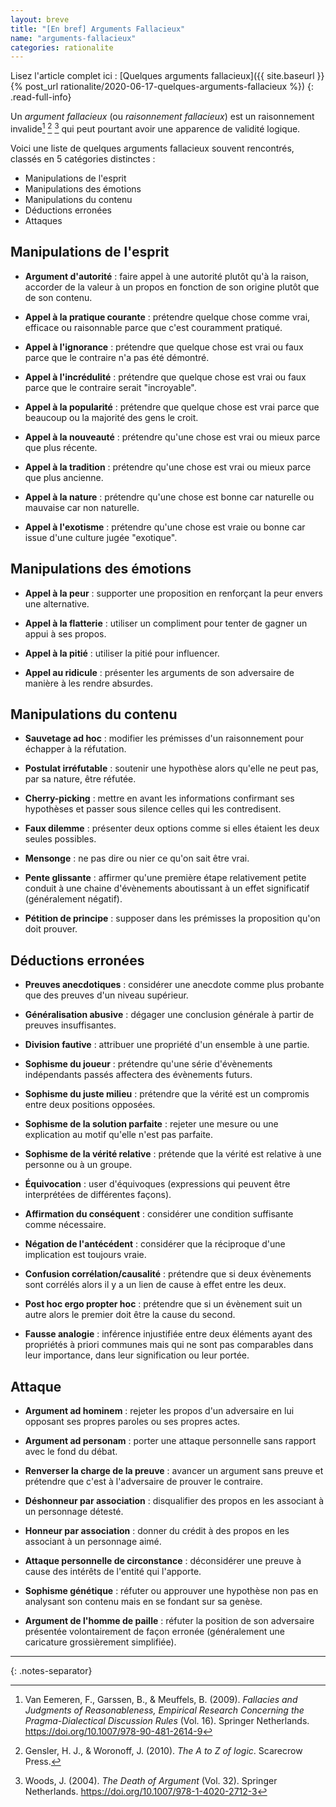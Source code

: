 ```yaml
---
layout: breve
title: "[En bref] Arguments Fallacieux"
name: "arguments-fallacieux"
categories: rationalite
---
```


Lisez l'article complet ici : [Quelques arguments fallacieux]({{ site.baseurl }}{% post_url rationalite/2020-06-17-quelques-arguments-fallacieux %})
{: .read-full-info}

Un *argument fallacieux* (ou *raisonnement fallacieux*) est un raisonnement invalide[^fallacies_judgment] [^az_logic] [^death_argument] qui peut pourtant avoir une apparence de validité logique.

Voici une liste de quelques arguments fallacieux souvent rencontrés, classés en 5 catégories distinctes :

* Manipulations de l'esprit
* Manipulations des émotions
* Manipulations du contenu
* Déductions erronées
* Attaques

## Manipulations de l'esprit

* **Argument d'autorité** : faire appel à une autorité plutôt qu'à la raison, accorder de la valeur à un propos en fonction de son origine plutôt que de son contenu.

* **Appel à la pratique courante** : prétendre quelque chose comme vrai, efficace ou raisonnable parce que c'est couramment pratiqué.

* **Appel à l'ignorance** : prétendre que quelque chose est vrai ou faux parce que le contraire n'a pas été démontré.

* **Appel à l'incrédulité** : prétendre que quelque chose est vrai ou faux parce que le contraire serait "incroyable".

* **Appel à la popularité** : prétendre que quelque chose est vrai parce que beaucoup ou la majorité des gens le croit.

* **Appel à la nouveauté** : prétendre qu'une chose est vrai ou mieux parce que plus récente.

* **Appel à la tradition** : prétendre qu'une chose est vrai ou mieux parce que plus ancienne.

* **Appel à la nature** : prétendre qu'une chose est bonne car naturelle ou mauvaise car non naturelle.

* **Appel à l'exotisme** : prétendre qu'une chose est vraie ou bonne car issue d'une culture jugée "exotique".

## Manipulations des émotions

* **Appel à la peur** : supporter une proposition en renforçant la peur envers une alternative.

* **Appel à la flatterie** : utiliser un compliment pour tenter de gagner un appui à ses propos.

* **Appel à la pitié** : utiliser la pitié pour influencer.

* **Appel au ridicule** : présenter les arguments de son adversaire de manière à les rendre absurdes.

## Manipulations du contenu

* **Sauvetage ad hoc** : modifier les prémisses d'un raisonnement pour échapper à la réfutation.

* **Postulat irréfutable** : soutenir une hypothèse alors qu'elle ne peut pas, par sa nature, être réfutée.

* **Cherry-picking** : mettre en avant les informations confirmant ses hypothèses et passer sous silence celles qui les contredisent.

* **Faux dilemme** : présenter deux options comme si elles étaient les deux seules possibles.

* **Mensonge** : ne pas dire ou nier ce qu'on sait être vrai.

* **Pente glissante** : affirmer qu'une première étape relativement petite conduit à une chaine d'évènements aboutissant à un effet significatif (généralement négatif).

* **Pétition de principe** : supposer dans les prémisses la proposition qu'on doit prouver.

## Déductions erronées

* **Preuves anecdotiques** : considérer une anecdote comme plus probante que des preuves d'un niveau supérieur.

* **Généralisation abusive** : dégager une conclusion générale à partir de preuves insuffisantes.

* **Division fautive** : attribuer une propriété d'un ensemble à une partie.

* **Sophisme du joueur** : prétendre qu'une série d'évènements indépendants passés affectera des évènements futurs.

* **Sophisme du juste milieu** : prétendre que la vérité est un compromis entre deux positions opposées.

* **Sophisme de la solution parfaite** : rejeter une mesure ou une explication au motif qu'elle n'est pas parfaite.

* **Sophisme de la vérité relative** : prétende que la vérité est relative à une personne ou à un groupe.

* **Équivocation** : user d'équivoques (expressions qui peuvent être interprétées de différentes façons).

* **Affirmation du conséquent** : considérer une condition suffisante comme nécessaire.

* **Négation de l'antécédent** : considérer que la réciproque d'une implication est toujours vraie.

* **Confusion corrélation/causalité** : prétendre que si deux évènements sont corrélés alors il y a un lien de cause à effet entre les deux.

* **Post hoc ergo propter hoc** : prétendre que si un évènement suit un autre alors le premier doit être la cause du second.

* **Fausse analogie** : inférence injustifiée entre deux éléments ayant des propriétés à priori communes mais qui ne sont pas comparables dans leur importance, dans leur signification ou leur portée.

## Attaque

* **Argument ad hominem** : rejeter les propos d'un adversaire en lui opposant ses propres paroles ou ses propres actes.

* **Argument ad personam** : porter une attaque personnelle sans rapport avec le fond du débat.

* **Renverser la charge de la preuve** : avancer un argument sans preuve et prétendre que c'est à l'adversaire de prouver le contraire.

* **Déshonneur par association** : disqualifier des propos en les associant à un personnage détesté.

* **Honneur par association** : donner du crédit à des propos en les associant à un personnage aimé.

* **Attaque personnelle de circonstance** : déconsidérer une preuve à cause des intérêts de l'entité qui l'apporte.

* **Sophisme génétique** : réfuter ou approuver une hypothèse non pas en analysant son contenu mais en se fondant sur sa genèse.

* **Argument de l'homme de paille** : réfuter la position de son adversaire présentée volontairement de façon erronée (généralement une caricature grossièrement simplifiée).

***
{: .notes-separator}

[^fallacies_judgment]: Van Eemeren, F., Garssen, B., & Meuffels, B. (2009). *Fallacies and Judgments of Reasonableness, Empirical Research Concerning the Pragma-Dialectical Discussion Rules* (Vol. 16). Springer Netherlands. <https://doi.org/10.1007/978-90-481-2614-9>

[^az_logic]: Gensler, H. J., & Woronoff, J. (2010). *The A to Z of logic*. Scarecrow Press.

[^death_argument]: Woods, J. (2004). *The Death of Argument* (Vol. 32). Springer Netherlands. <https://doi.org/10.1007/978-1-4020-2712-3>